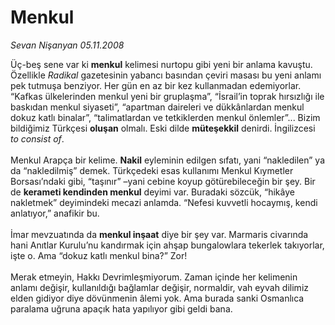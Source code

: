 # Menkul

*Sevan Nişanyan 05.11.2008*

<div class="taraf_structure_2col_1zq">
<div class="margen_n">



 <p>Üç-beş sene var ki <b>menkul</b> kelimesi nurtopu gibi yeni bir anlama kavuştu. Özellikle <i>Radikal</i> gazetesinin yabancı basından çeviri masası bu yeni anlamı pek tutmuşa benziyor. Her gün en az bir kez kullanmadan edemiyorlar. “Kafkas ülkelerinden menkul yeni bir gruplaşma”, “İsrail’in toprak hırsızlığı ile baskıdan menkul siyaseti”, “apartman daireleri ve dükkânlardan menkul dokuz katlı binalar”, “talimatlardan ve tetkiklerden menkul önlemler”... Bizim bildiğimiz Türkçesi <b>oluşan</b> olmalı. Eski dilde <b>müteşekkil</b> denirdi. İngilizcesi <i>to consist of</i>. <br/><br/>Menkul Arapça bir kelime. <b>Nakil</b> eyleminin edilgen sıfatı, yani “nakledilen” ya da “nakledilmiş” demek. Türkçedeki esas kullanımı Menkul Kıymetler Borsası’ndaki gibi, “taşınır” –yani cebine koyup götürebileceğin bir şey. Bir de <b>kerameti kendinden menkul</b> deyimi var. Buradaki sözcük, “hikâye nakletmek” deyimindeki mecazi anlamda. “Nefesi kuvvetli hocaymış, kendi anlatıyor,” anafikir bu.<br/><br/>İmar mevzuatında da <b>menkul inşaat</b> diye bir şey var. Marmaris civarında hani Anıtlar Kurulu’nu kandırmak için ahşap bungalowlara tekerlek takıyorlar, işte o. Ama “dokuz katlı menkul bina?” Zor! <br/><br/>Merak etmeyin, Hakkı Devrimleşmiyorum. Zaman içinde her kelimenin anlamı değişir, kullanıldığı bağlamlar değişir, normaldir, vah eyvah dilimiz elden gidiyor diye dövünmenin âlemi yok. Ama burada sanki Osmanlıca paralama uğruna apaçık hata yapılıyor gibi geldi bana.</p>
<br/>
<br/>
<br/>



<br/>


<div id="taraf_not">
</div>

</div>


</div>
